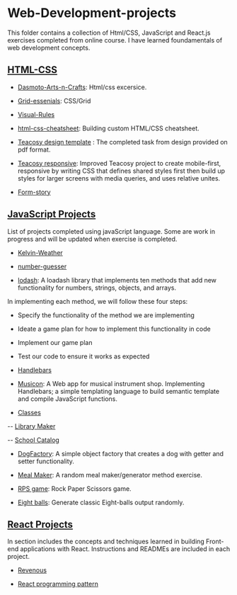 # Web-Development-projects

This folder contains a collection of Html/CSS, JavaScript and React.js exercises completed from online course. I have learned foundamentals of web development concepts.

## [HTML-CSS](https://github.com/becc-mu/Web-Development-projects/tree/master/HTML-CSS)

- [Dasmoto-Arts-n-Crafts](https://github.com/becc-mu/Web-Development-projects/tree/master/HTML-CSS/Dasmoto-Arts-n-Crafts): Html/css excersice.

- [Grid-essenials](https://github.com/becc-mu/Web-Development-projects/tree/master/HTML-CSS/Grid-essenials): CSS/Grid

- [Visual-Rules](https://github.com/becc-mu/Web-Development-projects/tree/master/HTML-CSS/Visual-Rules)

- [html-css-cheatsheet](https://github.com/becc-mu/Web-Development-projects/tree/master/HTML-CSS/html-css-cheatsheet-starting): Building custom HTML/CSS cheatsheet.

- [Teacosy design template](https://github.com/becc-mu/Web-Development-projects/tree/master/HTML-CSS/teacozy/index.html) : The completed task from design provided on pdf format.

- [Teacosy responsive](https://github.com/becc-mu/Web-Development-projects/tree/master/HTML-CSS/teacozy/about.html): Improved Teacosy project to create mobile-first, responsive by writing CSS that defines shared styles first then build up styles for larger screens with media queries, and uses relative unites.

- [Form-story](https://github.com/becc-mu/Web-Development-projects/tree/master/HTML-CSS/Form-story)

## [JavaScript Projects](https://github.com/becc-mu/Web-Development-projects/tree/master/JavaScript-projects)

List of projects completed using javaScript language. Some are work in progress and will be updated when exercise is completed.

- [Kelvin-Weather](https://github.com/becc-mu/Web-Development-projects/tree/master/JavaScript-projects/Kelvin-Weather)

- [number-guesser](https://github.com/becc-mu/Web-Development-projects/tree/master/JavaScript-projects/number-guesser-starting)

- [lodash](https://github.com/becc-mu/Web-Development-projects/tree/master/JavaScript-projects/lodash): A loadash library that implements ten methods that add new functionality for numbers, strings, objects, and arrays.

In implementing each method, we will follow these four steps:

- Specify the functionality of the method we are implementing
- Ideate a game plan for how to implement this functionality in code
- Implement our game plan
- Test our code to ensure it works as expected

- [Handlebars](https://github.com/becc-mu/Web-Development-projects/tree/master/JavaScript-projects/Handlebars)

- [Musicon](https://github.com/becc-mu/Web-Development-projects/tree/master/JavaScript-projects/Handlebars/Musicon): A Web app for musical instrument shop. Implementing Handlebars; a simple templating language to build semantic template and compile JavaScript functions.

- [Classes](https://github.com/becc-mu/Web-Development-projects/tree/master/JavaScript-projects/Classes)

-- [Library Maker](https://github.com/becc-mu/Web-Development-projects/tree/master/JavaScript-projects/Classes/LibraryMaker)

-- [School Catalog](https://github.com/becc-mu/Web-Development-projects/tree/master/JavaScript-projects/Classes/SchoolCatalog)

- [DogFactory](https://github.com/becc-mu/Web-Development-projects/tree/master/JavaScript-projects/DogFactory.js): A simple object factory that creates a dog with getter and setter functionality.

- [Meal Maker](https://github.com/becc-mu/Web-Development-projects/tree/master/JavaScript-projects/MealMaker.js): A random meal maker/generator method exercise.

- [RPS game](https://github.com/becc-mu/Web-Development-projects/tree/master/JavaScript-projects/Rps.js): Rock Paper Scissors game.

- [Eight balls](https://github.com/becc-mu/Web-Development-projects/tree/master/JavaScript-projects/eightBalls.js): Generate classic Eight-balls output randomly.

## [React Projects](https://github.com/becc-mu/Web-Development-projects/tree/master/React-projects)

In section includes the concepts and techniques learned in building Front-end applications with React. Instructions and READMEs are included in each project.

- [Revenous](https://github.com/becc-mu/Web-Development-projects/tree/master/React-projects/revenous)

- [React programming pattern](https://github.com/becc-mu/Web-Development-projects/tree/master/React-projects/stateleful)
